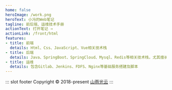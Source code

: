 ```yaml
---
home: false
heroImage: /work.png
heroText: 小冯的Web笔记
tagline: 前后端、运维技术手册
actionText: 打开笔记 →
actionLink: /front/html
features:
- title: 前端
  details: Html、Css、JavaScript、Vue相关技术栈
- title: 后端
  details: Java、SpringBoot、SpringCloud、Mysql、Redis等相关技术栈，尤其擅长多线程相关技术
- title: 运维
  details: 包含Gitlab、Jenkins、FDFS、Nginx等基础服务搭建及脚本
---
```



::: slot footer
Copyright © 2018-present [山雨光云](https://github.com/shanyuguangyun)
:::
